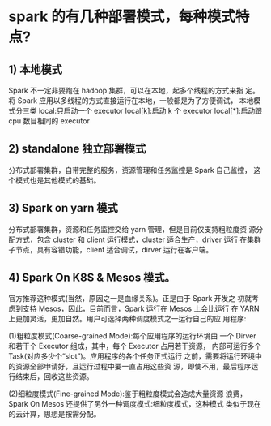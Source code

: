 # spark 的有几种部署模式，每种模式特点?
## 1) 本地模式
Spark 不一定非要跑在 hadoop 集群，可以在本地，起多个线程的方式来指
定。将 Spark 应用以多线程的方式直接运行在本地，一般都是为了方便调试， 本地模式分三类
local:只启动一个 executor
local[k]:启动 k 个 executor
local[*]:启动跟 cpu 数目相同的 executor 

## 2) standalone 独立部署模式
分布式部署集群，自带完整的服务，资源管理和任务监控是 Spark 自己监控， 这个模式也是其他模式的基础。

## 3) Spark on yarn 模式
分布式部署集群，资源和任务监控交给 yarn 管理，但是目前仅支持粗粒度资 源分配方式，包含 cluster 和 client 运行模式，cluster 适合生产，driver 运行 在集群子节点，具有容错功能，client 适合调试，dirver 运行在客户端。 

## 4) Spark On K8S & Mesos 模式。
官方推荐这种模式(当然，原因之一是血缘关系)。正是由于 Spark 开发之 初就考虑到支持 Mesos，因此，目前而言，Spark 运行在 Mesos 上会比运行 在 YARN 上更加灵活，更加自然。用户可选择两种调度模式之一运行自己的应 用程序:

(1)粗粒度模式(Coarse-grained Mode):每个应用程序的运行环境由 一个 Dirver 和若干个 Executor 组成，其中，每个 Executor 占用若干资源， 内部可运行多个 Task(对应多少个“slot”)。应用程序的各个任务正式运行 之前，需要将运行环境中的资源全部申请好，且运行过程中要一直占用这些资 源，即使不用，最后程序运行结束后，回收这些资源。

(2)细粒度模式(Fine-grained Mode):鉴于粗粒度模式会造成大量资源 浪费，Spark On Mesos 还提供了另外一种调度模式:细粒度模式，这种模式 类似于现在的云计算，思想是按需分配。


